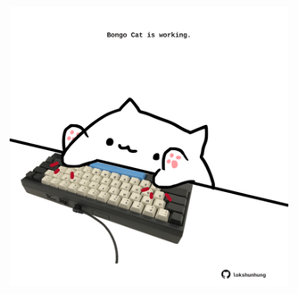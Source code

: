 <!-- built at 05/12/2023, 23:00:51 UTC -->
<p align="center">
  <img width="500" height="500" src="./ReadmeImage.svg">
</p>
